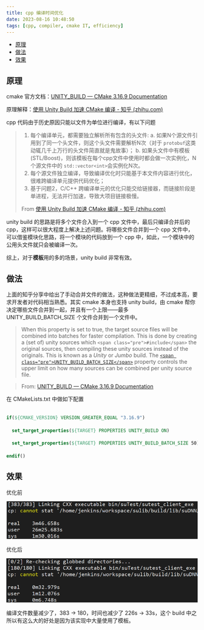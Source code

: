 ```yaml
---
title: cpp 编译时间优化
date: 2023-08-16 10:48:50
tags: [cpp, compiler, cmake IT, efficiency]
---
```


 - [原理](#原理)
 - [做法](#做法)
 - [效果](#效果)

## 原理

cmake 官方文档：[UNITY_BUILD — CMake 3.16.9 Documentation](https://cmake.org/cmake/help/v3.16/prop_tgt/UNITY_BUILD.html)

原理解释：[使用 Unity Build 加速 CMake 编译 - 知乎 (zhihu.com)](https://zhuanlan.zhihu.com/p/146434531)

cpp 代码由于历史原因只能以文件为单位进行编译，有以下问题

> 1. 每个编译单元，都需要独立解析所有包含的头文件:
>    a. 如果N个源文件引用到了同一个头文件，则这个头文件需要解析N次（对于 `protobuf`这类动辄几千上万行的头文件简直就是鬼故事）；
>    b. 如果头文件中有模板(STL/Boost)，则该模板在每个cpp文件中使用时都会做一次实例化，N个源文件中的 `std::vector<int>`会实例化N次。
> 2. 每个源文件独立编译，导致编译优化时只能基于本文件内容进行优化，很难跨编译单元提供代码优化；
> 3. 基于问题2，C/C++ 跨编译单元的优化只能交给链接器，而链接阶段是单进程，无法并行加速，导致大项目链接极慢。
>
> From [使用 Unity Build 加速 CMake 编译 - 知乎 (zhihu.com)](https://zhuanlan.zhihu.com/p/146434531)

unity build 的思路是将多个文件合入到一个 cpp 文件中，最后只编译合并后的 cpp，这样可以很大程度上解决上述问题。将哪些文件合并到一个 cpp 文件中，可以借鉴模块化思路，将一个模块的代码放到一个 cpp 中，如此，一个模块中的公用头文件就只会被编译一次。

综上，对于**模板**用的多的场景，unity build 非常有效。

## 做法

上面的知乎分享中给出了手动合并文件的做法，这种做法更精细，不过成本高，要求开发者对代码相当熟悉。其实 cmake 本身也支持 unity build，由 cmake 帮你决定哪些文件合并到一起，并且有一个上限——最多 UNITY_BUILD_BATCH_SIZE 个文件合并到一个文件中。

> When this property is set to true, the target source files will be combined into batches for faster compilation. This is done by creating a (set of) unity sources which `<span class="pre">#include</span>` the original sources, then compiling these unity sources instead of the originals. This is known as a *Unity* or *Jumbo* build. The [`<span class="pre">UNITY_BUILD_BATCH_SIZE</span>`](https://cmake.org/cmake/help/v3.16/prop_tgt/UNITY_BUILD_BATCH_SIZE.html#prop_tgt:UNITY_BUILD_BATCH_SIZE) property controls the upper limit on how many sources can be combined per unity source file.

> From: [UNITY_BUILD — CMake 3.16.9 Documentation](https://cmake.org/cmake/help/v3.16/prop_tgt/UNITY_BUILD.html)

在 CMakeLists.txt 中做如下配置

```cmake

if(${CMAKE_VERSION} VERSION_GREATER_EQUAL "3.16.9")

  set_target_properties(${TARGET} PROPERTIES UNITY_BUILD ON)

  set_target_properties(${TARGET} PROPERTIES UNITY_BUILD_BATCH_SIZE 50)

endif()

```

## 效果

优化前

![1692151104184](202308-01-cpp-compile-optimize/1692151104184.png)

优化后

![1692151172333](202308-01-cpp-compile-optimize/1692151172333.png)

编译文件数量减少了，383 -> 180，时间也减少了 226s -> 33s，这个 build 中之所以有这么大的好处是因为该实现中大量使用了模板。
